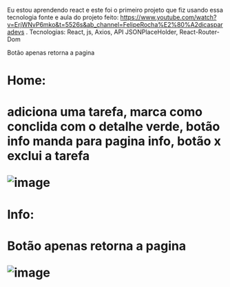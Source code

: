 Eu estou aprendendo react e este foi o primeiro projeto que fiz usando essa tecnologia
fonte e aula do projeto feito: https://www.youtube.com/watch?v=ErjWNvP6mko&t=5526s&ab_channel=FelipeRocha%E2%80%A2dicasparadevs .
Tecnologias:
React, js, Axios, API JSONPlaceHolder, React-Router-Dom   <p>Botão apenas retorna a pagina<p>
<h1> Home: <h1>
  <p>adiciona uma tarefa, marca como conclida com o detalhe verde, botão info manda para pagina info, botão x exclui a tarefa<p>
  
![image](https://user-images.githubusercontent.com/65860424/147841145-cd128255-fd04-4880-8280-8482e7690142.png)
 
  <h1> Info: <h1>
   <p>Botão apenas retorna a pagina<p>
    
![image](https://user-images.githubusercontent.com/65860424/147841161-e30c1afa-e54c-4afb-9d86-f99513d13164.png)

